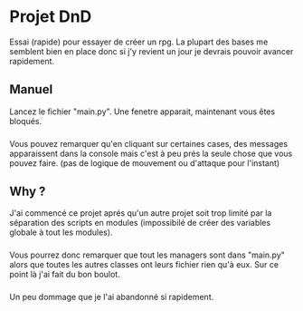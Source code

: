 # Projet DnD
Essai (rapide) pour essayer de créer un rpg.
La plupart des bases me semblent bien en place donc si j'y revient un jour je devrais pouvoir avancer rapidement.
## Manuel
Lancez le fichier "main.py". 
Une fenetre apparait, maintenant vous êtes bloqués.
###
Vous pouvez remarquer qu'en cliquant sur certaines cases, des messages apparaissent dans la console mais c'est à peu prés la seule chose que vous pouvez faire.
(pas de logique de mouvement ou d'attaque pour l'instant)
## Why ?
J'ai commencé ce projet aprés qu'un autre projet soit trop limité par la séparation des scripts en modules (impossibilé de créer des variables globale à tout les modules).
###
Vous pourrez donc remarquer que tout les managers sont dans "main.py" alors que toutes les autres classes ont leurs fichier rien qu'à eux. Sur ce point là j'ai fait du bon boulot.
###
Un peu dommage que je l'ai abandonné si rapidement.

